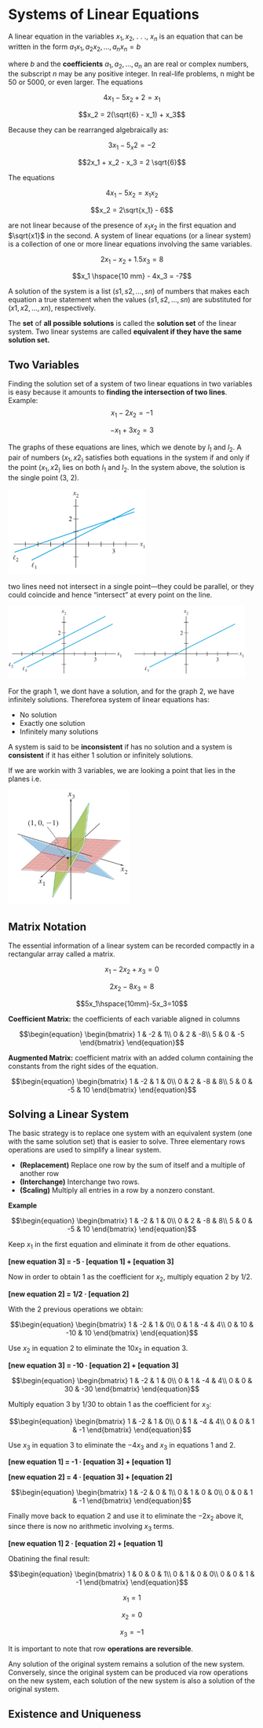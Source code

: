 # Systems of Linear Equations
A linear equation in the variables $x_1, x_2$, . . ., $x_n$ is an equation that can be written in the
form $a_1x_1, a_2x_2, . . ., a_nx_n = b$

where $b$ and the **coefficients** $a_1, a_2, . . ., a_n$ an are real or complex numbers, the subscript $n$ may be any positive integer. In real-life problems, n might be 50 or 5000, or even larger. The equations 

$$4x_1 - 5x_2 + 2 = x_1$$

$$x_2 = 2(\sqrt{6} - x_1) + x_3$$

Because they can be rearranged algebraically as:

$$3x_1-5_x2 = -2$$

$$2x_1 + x_2 - x_3 = 2 \sqrt{6}$$

The equations 

$$4x_1 - 5x_2 = x_1x_2$$

$$x_2 = 2\sqrt{x_1} - 6$$

are not linear because of the presence of $x_1x_2$ in the first equation and $\sqrt{x1}$ in the second. A system of linear equations (or a linear system) is a collection of one or more linear equations involving the same variables.

$$2x_1 - x_2 + 1.5x_3 = 8$$ 

$$x_1 \hspace{10 mm} - 4x_3 = -7$$

A solution of the system is a list $(s1, s2,...,sn)$ of numbers that makes each equation a true statement when the values $(s1, s2,...,sn)$ are substituted for $(x1, x2,...,xn)$, respectively.

The **set** of **all possible solutions** is called the **solution set** of the linear system. Two linear systems are called **equivalent if they have the same solution set.**

## Two Variables

Finding the solution set of a system of two linear equations in two variables is easy because it amounts to **finding the intersection of two lines**. Example: 
$$x_1 - 2x_2 = -1$$

$$-x_1 + 3x_2 = 3$$

The graphs of these equations are lines, which we denote by $l_1$ and $l_2$. A pair of numbers $(x_1, x2_)$ satisfies both equations in the system if and only if the point $(x_1, x2_)$ lies on both $l_1$ and $l_2$. In the system above, the solution is the single point (3, 2).

![OneSolution](img/image.png)

two lines need not intersect in a single point—they could be parallel, or they could coincide and hence “intersect” at every point on the line.

![NoSolutions](img/image1.png)

For the graph 1, we dont have a solution, and for the graph 2, we have infinitely solutions. Thereforea system of linear equations has:

- No solution
- Exactly one solution
- Infinitely many solutions

A system is said to be **inconsistent** if has no solution and a system is **consistent** if it has either 1 solution or infinitely solutions.

If we are workin with 3 variables, we are looking a point that lies in the planes i.e.

![Planes](img/image2.png)

## Matrix Notation

The essential information of a linear system can be recorded compactly in a rectangular array called a matrix.

$$x_1-2x_2+x_3 = 0$$

$$2x_2-8x_3=8$$

$$5x_1\hspace{10mm}-5x_3=10$$

**Coefficient Matrix:** the coefficients of each variable aligned in columns

$$\begin{equation}
\begin{bmatrix}
1 & -2 & 1\\
0 & 2 & -8\\
5 & 0 & -5
\end{bmatrix}
\end{equation}$$

**Augmented Matrix:** coefficient matrix with an added column containing the constants from the right sides of the equation.

$$\begin{equation}
\begin{bmatrix}
1 & -2 & 1 & 0\\
0 & 2 & -8 & 8\\
5 & 0 & -5 & 10
\end{bmatrix}
\end{equation}$$

## Solving a Linear System

The basic strategy is to replace one system with an equivalent system (one with the same solution set) that is easier to solve. Three elementary rows operations are used to simplify a linear system. 

- **(Replacement)** Replace one row by the sum of itself and a multiple of another row
- **(Interchange)** Interchange two rows.
- **(Scaling)** Multiply all entries in a row by a nonzero constant.

**Example**

$$\begin{equation}
\begin{bmatrix}
1 & -2 & 1 & 0\\
0 & 2 & -8 & 8\\
5 & 0 & -5 & 10
\end{bmatrix}
\end{equation}$$

Keep $x_1$ in the first equation and eliminate it from de other equations.


**[new equation 3] = -5 · [equation 1] + [equation 3]**


Now in order to obtain 1 as the coefficient for $x_2$, multiply equation 2 by 1/2.


**[new equation 2] = 1/2 · [equation 2]**


With the 2 previous operations we obtain:

$$\begin{equation}
\begin{bmatrix}
1 & -2 & 1 & 0\\
0 & 1 & -4 & 4\\
0 & 10 & -10 & 10
\end{bmatrix}
\end{equation}$$

Use $x_2$ in equation 2 to eliminate the $10x_2$ in equation 3.

**[new equation 3] = -10 · [equation 2] + [equation 3]**

$$\begin{equation}
\begin{bmatrix}
1 & -2 & 1 & 0\\
0 & 1 & -4 & 4\\
0 & 0 & 30 & -30
\end{bmatrix}
\end{equation}$$

Multiply equation 3 by 1/30 to obtain 1 as the coefficient for $x_3$:

$$\begin{equation}
\begin{bmatrix}
1 & -2 & 1 & 0\\
0 & 1 & -4 & 4\\
0 & 0 & 1 & -1
\end{bmatrix}
\end{equation}$$

Use $x_3$ in equation 3 to eliminate the $-4x_3$ and $x_3$ in equations 1 and 2.

**[new equation 1] = -1 · [equation 3] + [equation 1]**

**[new equation 2] = 4 · [equation 3] + [equation 2]**

$$\begin{equation}
\begin{bmatrix}
1 & -2 & 0 & 1\\
0 & 1 & 0 & 0\\
0 & 0 & 1 & -1
\end{bmatrix}
\end{equation}$$

Finally move back to equation 2 and use it to eliminate the $-2x_2$ above it, since there is now no arithmetic involving $x_3$ terms.

**[new equation 1] 2 · [equation 2] + [equation 1]**

Obatining the final result:

$$\begin{equation}
\begin{bmatrix}
1 & 0 & 0 & 1\\
0 & 1 & 0 & 0\\
0 & 0 & 1 & -1
\end{bmatrix}
\end{equation}$$

$$x_1 = 1$$

$$x_2 = 0$$

$$x_3 = -1$$

It is important to note that row **operations are reversible**. 

Any solution of the original system remains a solution of the new system. Conversely, since the original system can be produced via row operations on the new system, each solution of the new system is also a solution of the original system.

## Existence and Uniqueness
